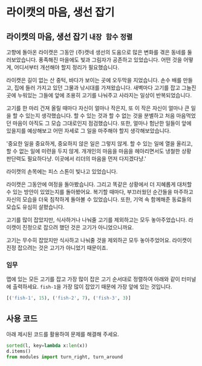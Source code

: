 # 라이캣의 마음, 생선 잡기

## 라이캣의 마음, 생선 잡기 `내장 함수` `정렬`

고향에 돌아온 라이캣은 그동안 (주)캣네 생선의 도움으로 많은 변화를 겪은 동네를 둘러보았습니다. 풍족해진 마을에도 빛과 그림자가 공존하고 있었습니다. 어떤 것을 어떻게, 어디서부터 개선해야 할지 정리가 필요했습니다.

라이캣은 길이 없는 산 중턱, 바다가 보이는 곳에 오두막을 지었습니다. 손수 배를 만들고, 집에 들러 가지고 있던 그물과 낚시대를 가져왔습니다. 새벽마다 고기를 잡고 그늘진 곳에 누워있는 그들에 앞에 조용히 고기를 나눠주고 사라지는 일상이 반복되었습니다.

고기를 한 마리 건져 올릴 때마다 자신이 얼마나 작은지, 또 이 작은 자신이 얼마나 큰 일을 할 수 있는지 생각했습니다. 할 수 있는 것과 할 수 없는 것을 분별하고 처음 마음먹었던 마음이 아직도 그 모습 그대로인지 점검했습니다. 또한, 얼마나 험난한 일들이 앞에 있을지를 예상해보고 어떤 자세로 그 일을 마주해야 할지 생각해보았습니다.

'중요한 일을 중요하게, 중요하지 않은 일은 그렇지 않게. 할 수 있는 일에 열을 올리고, 할 수 없는 일에 미련을 두지 않게. 개개인의 마음을 마음을 헤아리면서도 냉철한 상황 판단력도 필요하다냥. 이곳에서 리더의 마음을 먼저 다지겠다냥.'

라이캣의 손목에는 피스 스톤이 빛나고 있었습니다.

라이캣은 그동안에 여정을 돌아봤습니다. 그리고 똑같은 상황에서 더 지혜롭게 대처할 수 있는 방안이 있었는지를 돌아봤어요. 복기할 때마다, 부끄러웠던 순간들을 마주하고 자신의 모습을 더욱 침착하게 돌아볼 수 있었습니다. 또한, 기억 속 함께해준 동료들의 모습도 유심히 살폈습니다.

고기를 많이 잡았지만, 식사하거나 나눠줄 고기를 제외하고는 모두 놓아주었습니다. 라이캣이 진정으로 잡으려 했던 것은 고기가 아니었으니까요.

고기는 무수히 잡았지만 식사하고 나눠줄 것을 제외하곤 모두 놓아주었어요. 라이캣이 진정 잡으려는 것은 고기가 아니었기 때문이죠.

### 임무
맵에 있는 모든 고기를 잡고 가장 많이 잡은 고기 순서대로 정렬하여 아래와 같이 터미널에 출력하세요. `fish-1`을 가장 많이 잡았기 때문에 가장 앞에 있는 것입니다.

```python
[('fish-1', 15), ('fish-2', 7), ('fish-3', 3)]
```

## 사용 코드
아래 제시된 코드를 활용하여 문제를 해결해 주세요.
```python
sorted(l, key=lambda x:len(x))
d.items()
from modules import turn_right, turn_around
```